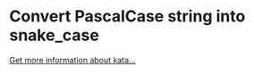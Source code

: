 Convert PascalCase string into snake_case
=
[Get more information about kata...](https://www.codewars.com//kata//kata/529b418d533b76924600085d)